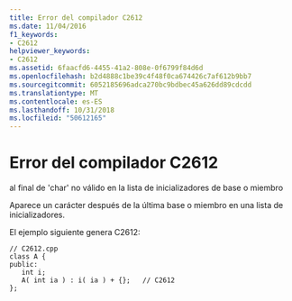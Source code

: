 ```yaml
---
title: Error del compilador C2612
ms.date: 11/04/2016
f1_keywords:
- C2612
helpviewer_keywords:
- C2612
ms.assetid: 6faacfd6-4455-41a2-808e-0f6799f84d6d
ms.openlocfilehash: b2d4888c1be39c4f48f0ca674426c7af612b9bb7
ms.sourcegitcommit: 6052185696adca270bc9bdbec45a626dd89cdcdd
ms.translationtype: MT
ms.contentlocale: es-ES
ms.lasthandoff: 10/31/2018
ms.locfileid: "50612165"
---
```

# <a name="compiler-error-c2612"></a>Error del compilador C2612

al final de 'char' no válido en la lista de inicializadores de base o miembro

Aparece un carácter después de la última base o miembro en una lista de inicializadores.

El ejemplo siguiente genera C2612:

```
// C2612.cpp
class A {
public:
   int i;
   A( int ia ) : i( ia ) + {};   // C2612
};
```